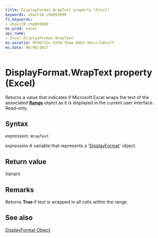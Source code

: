 ```yaml
---
title: DisplayFormat.WrapText property (Excel)
keywords: vbaxl10.chm893090
f1_keywords:
- vbaxl10.chm893090
ms.prod: excel
api_name:
- Excel.DisplayFormat.WrapText
ms.assetid: 993b713c-5250-fb4a-89b3-40ccc7a0ce7f
ms.date: 06/08/2017
---
```



# DisplayFormat.WrapText property (Excel)

Returns a value that indicates if Microsoft Excel wraps the text of the associated  **[Range](Excel.Range(object).md)** object as it is displayed in the current user interface. Read-only.


## Syntax

 _expression_. `WrapText`

 _expression_ A variable that represents a '[DisplayFormat](Excel.DisplayFormat.md)' object.


## Return value

Variant


## Remarks

Returns  **True** if text is wrapped in all cells within the range.


## See also


[DisplayFormat Object](Excel.DisplayFormat.md)

